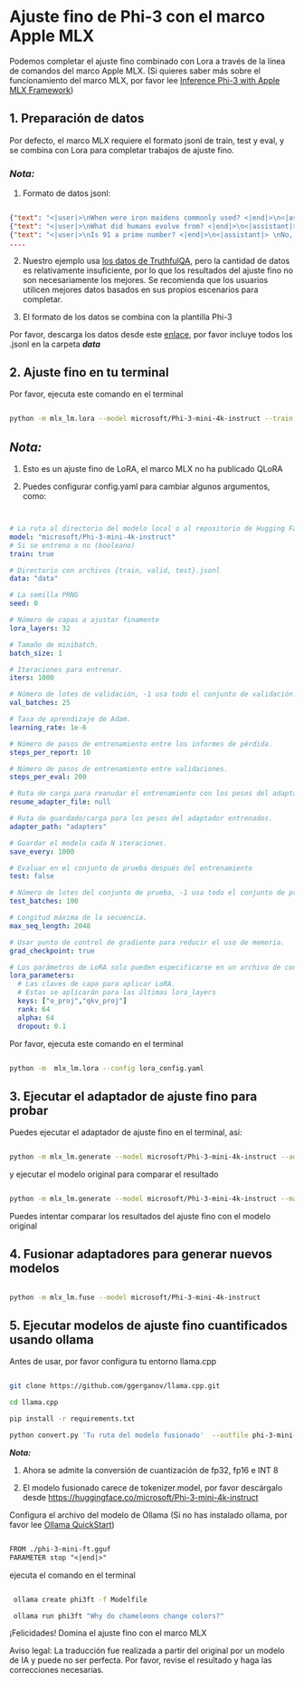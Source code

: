 # **Ajuste fino de Phi-3 con el marco Apple MLX**

Podemos completar el ajuste fino combinado con Lora a través de la línea de comandos del marco Apple MLX. (Si quieres saber más sobre el funcionamiento del marco MLX, por favor lee [Inference Phi-3 with Apple MLX Framework](../03.Inference/MLX_Inference.md))


## **1. Preparación de datos**

Por defecto, el marco MLX requiere el formato jsonl de train, test y eval, y se combina con Lora para completar trabajos de ajuste fino.


### ***Nota:***

1. Formato de datos jsonl:


```json

{"text": "<|user|>\nWhen were iron maidens commonly used? <|end|>\n<|assistant|> \nIron maidens were never commonly used <|end|>"}
{"text": "<|user|>\nWhat did humans evolve from? <|end|>\n<|assistant|> \nHumans and apes evolved from a common ancestor <|end|>"}
{"text": "<|user|>\nIs 91 a prime number? <|end|>\n<|assistant|> \nNo, 91 is not a prime number <|end|>"}
....

```

2. Nuestro ejemplo usa [los datos de TruthfulQA](https://github.com/sylinrl/TruthfulQA/blob/main/TruthfulQA.csv), pero la cantidad de datos es relativamente insuficiente, por lo que los resultados del ajuste fino no son necesariamente los mejores. Se recomienda que los usuarios utilicen mejores datos basados en sus propios escenarios para completar.

3. El formato de los datos se combina con la plantilla Phi-3

Por favor, descarga los datos desde este [enlace](../../../../code/04.Finetuning/mlx), por favor incluye todos los .jsonl en la carpeta ***data***


## **2. Ajuste fino en tu terminal**

Por favor, ejecuta este comando en el terminal


```bash

python -m mlx_lm.lora --model microsoft/Phi-3-mini-4k-instruct --train --data ./data --iters 1000 

```


## ***Nota:***

1. Esto es un ajuste fino de LoRA, el marco MLX no ha publicado QLoRA

2. Puedes configurar config.yaml para cambiar algunos argumentos, como:


```yaml


# La ruta al directorio del modelo local o al repositorio de Hugging Face.
model: "microsoft/Phi-3-mini-4k-instruct"
# Si se entrena o no (booleano)
train: true

# Directorio con archivos {train, valid, test}.jsonl
data: "data"

# La semilla PRNG
seed: 0

# Número de capas a ajustar finamente
lora_layers: 32

# Tamaño de minibatch.
batch_size: 1

# Iteraciones para entrenar.
iters: 1000

# Número de lotes de validación, -1 usa todo el conjunto de validación.
val_batches: 25

# Tasa de aprendizaje de Adam.
learning_rate: 1e-6

# Número de pasos de entrenamiento entre los informes de pérdida.
steps_per_report: 10

# Número de pasos de entrenamiento entre validaciones.
steps_per_eval: 200

# Ruta de carga para reanudar el entrenamiento con los pesos del adaptador dados.
resume_adapter_file: null

# Ruta de guardado/carga para los pesos del adaptador entrenados.
adapter_path: "adapters"

# Guardar el modelo cada N iteraciones.
save_every: 1000

# Evaluar en el conjunto de prueba después del entrenamiento
test: false

# Número de lotes del conjunto de prueba, -1 usa todo el conjunto de prueba.
test_batches: 100

# Longitud máxima de la secuencia.
max_seq_length: 2048

# Usar punto de control de gradiente para reducir el uso de memoria.
grad_checkpoint: true

# Los parámetros de LoRA solo pueden especificarse en un archivo de configuración
lora_parameters:
  # Las claves de capa para aplicar LoRA.
  # Estas se aplicarán para las últimas lora_layers
  keys: ["o_proj","qkv_proj"]
  rank: 64
  alpha: 64
  dropout: 0.1


```

Por favor, ejecuta este comando en el terminal


```bash

python -m  mlx_lm.lora --config lora_config.yaml

```


## **3. Ejecutar el adaptador de ajuste fino para probar**

Puedes ejecutar el adaptador de ajuste fino en el terminal, así:


```bash

python -m mlx_lm.generate --model microsoft/Phi-3-mini-4k-instruct --adapter-path ./adapters --max-token 2048 --prompt "Why do chameleons change colors? " --eos-token "<|end|>"    

```

y ejecutar el modelo original para comparar el resultado


```bash

python -m mlx_lm.generate --model microsoft/Phi-3-mini-4k-instruct --max-token 2048 --prompt "Why do chameleons change colors? " --eos-token "<|end|>"    

```

Puedes intentar comparar los resultados del ajuste fino con el modelo original


## **4. Fusionar adaptadores para generar nuevos modelos**


```bash

python -m mlx_lm.fuse --model microsoft/Phi-3-mini-4k-instruct

```

## **5. Ejecutar modelos de ajuste fino cuantificados usando ollama**

Antes de usar, por favor configura tu entorno llama.cpp


```bash

git clone https://github.com/ggerganov/llama.cpp.git

cd llama.cpp

pip install -r requirements.txt

python convert.py 'Tu ruta del modelo fusionado'  --outfile phi-3-mini-ft.gguf --outtype f16 

```

***Nota:*** 

1. Ahora se admite la conversión de cuantización de fp32, fp16 e INT 8

2. El modelo fusionado carece de tokenizer.model, por favor descárgalo desde https://huggingface.co/microsoft/Phi-3-mini-4k-instruct

Configura el archivo del modelo de Ollama (Si no has instalado ollama, por favor lee [Ollama QuickStart](../02.QuickStart/Ollama_QuickStart.md))


```txt

FROM ./phi-3-mini-ft.gguf
PARAMETER stop "<|end|>"

```

ejecuta el comando en el terminal


```bash

 ollama create phi3ft -f Modelfile 

 ollama run phi3ft "Why do chameleons change colors?" 

```

¡Felicidades! Domina el ajuste fino con el marco MLX

Aviso legal: La traducción fue realizada a partir del original por un modelo de IA y puede no ser perfecta. 
Por favor, revise el resultado y haga las correcciones necesarias.